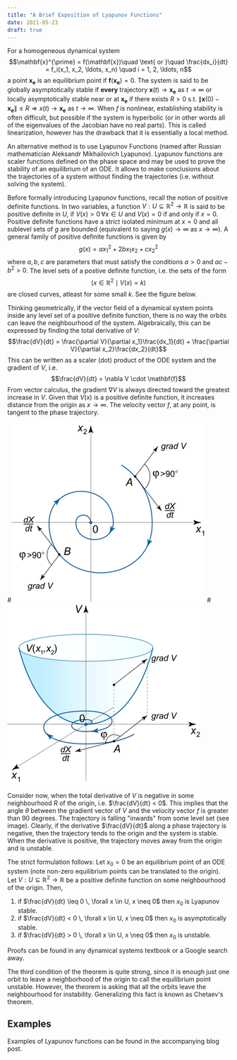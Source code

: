 ```yaml
---
title: "A Brief Exposition of Lyapunov Functions"
date: 2021-05-23
draft: true
---
```

 <!-- https://www.ndsu.edu/pubweb/~novozhil/Teaching/480%20Data/13.pdf
https://stanford.edu/class/ee363/lectures/lyap.pdf
https://www.math24.net/method-lyapunov-functions -->

For a homogeneous dynamical system $$\mathbf{x}^{\prime} = f(\mathbf{x})\quad \text{  or  }\quad \frac{dx_i}{dt} = f_i(x_1, x_2, \ldots, x_n) \quad i = 1, 2, \ldots, n$$a point $\mathbf{x_e}$ is an equilibrium point if $\mathbf{f}(\mathbf{x_e}) = 0$. The system is said to be globally asymptotically stable if **every** trajectory $\mathbf{x}(t) \rightarrow \mathbf{x_e}$ as $t \rightarrow \infty$ or locally asymptotically stable near or at $\mathbf{x_e}$ if there exists $R > 0$ s.t. $\lVert \mathbf{x}(0) - \mathbf{x_e} \rVert \leq R \Rightarrow x(t) \rightarrow \mathbf{x_e}$ as $t \rightarrow \infty$. When $f$ is nonlinear, establishing stability is often difficult, but possible if the system is hyperbolic (or in other words all of the eigenvalues of the Jacobian have no real parts). This is called linearization, however has the drawback that it is essentially a local method. 

An alternative method is to use Lyapunov Functions (named after Russian mathematician Aleksandr Mikhailovich Lyapunov). Lyapunov functions are scaler functions defined on the phase space and may be used to prove the stability of an equilibrium of an ODE. It allows to make conclusions about the trajectories of a system without finding the trajectories (i.e. without solving the system). 

Before formally introducing Lyapunov functions, recall the notion of positive definite functions. In two variables, a function $V: U \subseteq \mathbb{R}^2 \rightarrow \mathbb{R}$ is said to be positive definite in $U$, if $V(x) > 0 \,\forall x \in U$ and $V(x) = 0$ if and only if $x = 0$. Positive definite functions have a strict isolated minimum at $x = 0$ and all sublevel sets of $g$ are bounded (equivalent to saying $g(x) \rightarrow \infty$ as $x \rightarrow \infty$). A general family of positive definite functions is given by 
$$ g(x) = ax_1^2 + 2bx_1x_2 + cx_2^2$$ where $a, b, c$ are parameters that must satisfy the conditions $a > 0$ and $ac - b^2 > 0$. The level sets of a postive definite function, i.e. the sets of the form $$(x \in \mathbb{R}^2 \mid V(x) = k)$$ are closed curves, atleast for some small $k$. See the figure below. 

Thinking geometrically, if the vector field of a dynamical system points inside any level set of a positive definite function, there is no way the orbits can leave the neighbourhood of the system. Algebraically, this can be expressed by finding the total derivative of $V$: 
$$\frac{dV}{dt} = \frac{\partial V}{\partial x_1}\frac{dx_1}{dt} + \frac{\partial V}{\partial x_2}\frac{dx_2}{dt}$$
This can be written as a scaler (dot) product of the ODE system and the gradient of $V$, i.e. 
$$\frac{dV}{dt} = \nabla V \cdot \mathbf{f}$$
From vector calculus, the gradient $\nabla V$ is always directed toward the greatest increase in $V$. Given that $V(x)$ is a positive definite function, it increases distance from the origin as $x \rightarrow \infty$. The velocity vector $f$, at any point, is tangent to the phase trajectory. 

#![lp function 1](/images/lyapunov-function1.svg)
#![lp function 2](/images/lyapunov-function2.svg)

Consider now, when the total derivative of $V$ is negative in some neighbourhood $R$ of the origin, i.e. $\frac{dV}{dt} < 0$. This implies that the angle $\theta$ between the gradient vector of $V$ and the velocity vector $f$ is greater than 90 degrees. The trajectory is falling "inwards" from some level set (see image). Clearly, if the derivative $\frac{dV}{dt}$ along a phase trajectory is negative, then the trajectory tends to the origin and the system is stable. When the derivative is positive, the trajectory moves away from the origin and is unstable. 

The strict formulation follows: 
Let $x_0 = 0$ be an equilibrium point of an ODE system (note non-zero equilibrium points can be translated to the origin). Let $V: U \subseteq \mathbb{R}^2 \rightarrow \mathbb{R}$ be a positive definite function on some neighbourhood of the origin. Then, 
1) if $\frac{dV}{dt} \leq 0 \, \forall x \in U, x \neq 0$ then $x_0$ is Lyapunov stable. 
2) if $\frac{dV}{dt} < 0 \, \forall x \in U, x \neq 0$ then $x_0$ is asymptotically stable. 
3) if $\frac{dV}{dt} > 0 \, \forall x \in U, x \neq 0$ then $x_0$ is unstable. 

Proofs can be found in any dynamical systems textbook or a Google search away. 

The third condition of the theorem is quite strong, since it is enough just one orbit to leave a neighborhood of the origin to call the equilibrium point unstable. However, the theorem is asking that all the orbits leave the neighbourhood for instability. Generalizing this fact is known as Chetaev's theorem. 

## Examples 
Examples of Lyapunov functions can be found in the accompanying blog post. 


<!-- ## Physical Interpretation of Lyapunov Functions 
Lyapunov functions have been used in various contexts (stability, convergence analysis, design of model reference adaptive systems, etc.). The Lyapunov approach is based on the physical idea that the energy of an isolated system decreases. A Lyapunov function maps scalar or vector variables to real numbers (ℜN → ℜ+) and decreases with time. The main attribute of the Lyapunov approach that makes it appealing for solving all the aforesaid engineering problems is that it is simple. The main obstacle to the use of Lyapunov theory is in finding a suitable Lyapunov function. -->